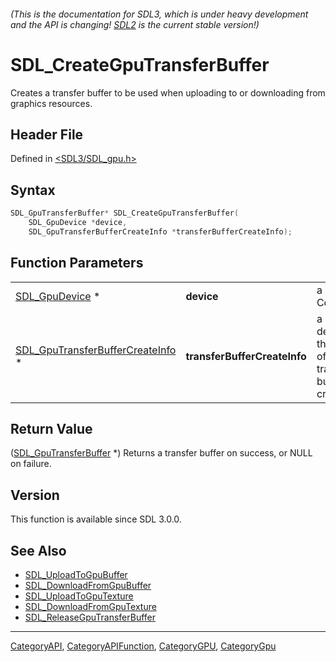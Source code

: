 ###### (This is the documentation for SDL3, which is under heavy development and the API is changing! [SDL2](https://wiki.libsdl.org/SDL2/) is the current stable version!)
# SDL_CreateGpuTransferBuffer

Creates a transfer buffer to be used when uploading to or downloading from graphics resources.

## Header File

Defined in [<SDL3/SDL_gpu.h>](https://github.com/libsdl-org/SDL/blob/main/include/SDL3/SDL_gpu.h)

## Syntax

```c
SDL_GpuTransferBuffer* SDL_CreateGpuTransferBuffer(
    SDL_GpuDevice *device,
    SDL_GpuTransferBufferCreateInfo *transferBufferCreateInfo);
```

## Function Parameters

|                                                                      |                              |                                                                 |
| -------------------------------------------------------------------- | ---------------------------- | --------------------------------------------------------------- |
| [SDL_GpuDevice](SDL_GpuDevice) *                                     | **device**                   | a GPU Context.                                                  |
| [SDL_GpuTransferBufferCreateInfo](SDL_GpuTransferBufferCreateInfo) * | **transferBufferCreateInfo** | a struct describing the state of the transfer buffer to create. |

## Return Value

([SDL_GpuTransferBuffer](SDL_GpuTransferBuffer) *) Returns a transfer
buffer on success, or NULL on failure.

## Version

This function is available since SDL 3.0.0.

## See Also

- [SDL_UploadToGpuBuffer](SDL_UploadToGpuBuffer)
- [SDL_DownloadFromGpuBuffer](SDL_DownloadFromGpuBuffer)
- [SDL_UploadToGpuTexture](SDL_UploadToGpuTexture)
- [SDL_DownloadFromGpuTexture](SDL_DownloadFromGpuTexture)
- [SDL_ReleaseGpuTransferBuffer](SDL_ReleaseGpuTransferBuffer)

----
[CategoryAPI](CategoryAPI), [CategoryAPIFunction](CategoryAPIFunction), [CategoryGPU](CategoryGPU), [CategoryGpu](CategoryGpu)


